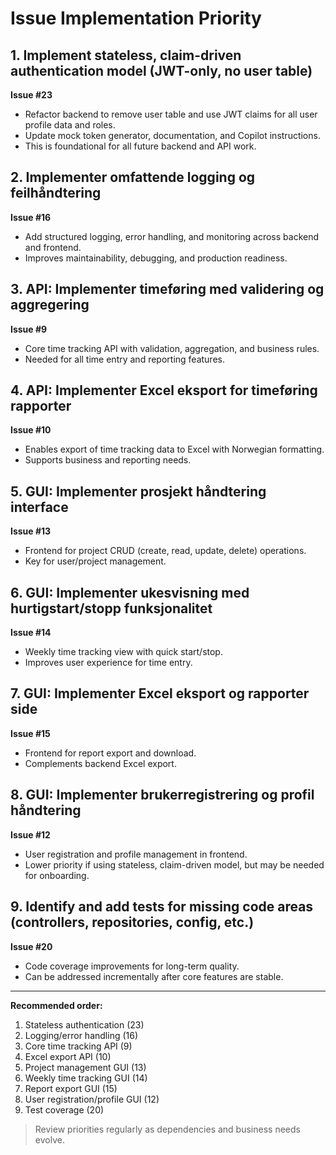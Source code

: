 # Issue Implementation Priority

## 1. Implement stateless, claim-driven authentication model (JWT-only, no user table)
**Issue #23**
- Refactor backend to remove user table and use JWT claims for all user profile data and roles.
- Update mock token generator, documentation, and Copilot instructions.
- This is foundational for all future backend and API work.

## 2. Implementer omfattende logging og feilhåndtering
**Issue #16**
- Add structured logging, error handling, and monitoring across backend and frontend.
- Improves maintainability, debugging, and production readiness.

## 3. API: Implementer timeføring med validering og aggregering
**Issue #9**
- Core time tracking API with validation, aggregation, and business rules.
- Needed for all time entry and reporting features.

## 4. API: Implementer Excel eksport for timeføring rapporter
**Issue #10**
- Enables export of time tracking data to Excel with Norwegian formatting.
- Supports business and reporting needs.

## 5. GUI: Implementer prosjekt håndtering interface
**Issue #13**
- Frontend for project CRUD (create, read, update, delete) operations.
- Key for user/project management.

## 6. GUI: Implementer ukesvisning med hurtigstart/stopp funksjonalitet
**Issue #14**
- Weekly time tracking view with quick start/stop.
- Improves user experience for time entry.

## 7. GUI: Implementer Excel eksport og rapporter side
**Issue #15**
- Frontend for report export and download.
- Complements backend Excel export.

## 8. GUI: Implementer brukerregistrering og profil håndtering
**Issue #12**
- User registration and profile management in frontend.
- Lower priority if using stateless, claim-driven model, but may be needed for onboarding.

## 9. Identify and add tests for missing code areas (controllers, repositories, config, etc.)
**Issue #20**
- Code coverage improvements for long-term quality.
- Can be addressed incrementally after core features are stable.

---

**Recommended order:**
1. Stateless authentication (23)
2. Logging/error handling (16)
3. Core time tracking API (9)
4. Excel export API (10)
5. Project management GUI (13)
6. Weekly time tracking GUI (14)
7. Report export GUI (15)
8. User registration/profile GUI (12)
9. Test coverage (20)

> Review priorities regularly as dependencies and business needs evolve.
